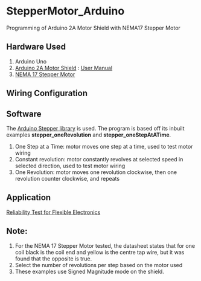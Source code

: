 # StepperMotor_Arduino
Programming of Arduino 2A Motor Shield with NEMA17 Stepper Motor

## Hardware Used 
1. Arduino Uno
2. [Arduino 2A Motor Shield](https://my.cytron.io/p-0.8amp-5v-26v-dc-motor-driver-shield-for-arduino-2-channels?r=1) : [User Manual](https://docs.google.com/document/d/1EiQAE_9VpDDm4rjZrySAoGjQldJnTk6rJIsUkqCT37w/view)
3. [NEMA 17 Stepper Motor](https://www.alibaba.com/product-detail/42mm-stepper-motor-JK42HS40-1204D-NEMA17_60232212584.html)


## Wiring Configuration


## Software
The [Arduino Stepper library](https://www.arduino.cc/reference/en/libraries/stepper/) is used. The program is based off its inbuilt examples **stepper_oneRevolution** and **stepper_oneStepAtATime**. 

1. One Step at a Time: motor moves one step at a time, used to test motor wiring
2. Constant revolution: motor constantly revolves at selected speed in selected direction, used to test motor wiring
3. One Revolution: motor moves one revolution clockwise, then one revolution counter clockwise, and repeats

## Application 
[Reliability Test for Flexible Electronics]()

## Note: 
1. For the NEMA 17 Stepper Motor tested, the datasheet states that for one coil black is the coil end and yellow is the centre tap wire, but it was found that the opposite is true.
2. Select the number of revolutions per step based on the motor used
3. These examples use Signed Magnitude mode on the shield.


